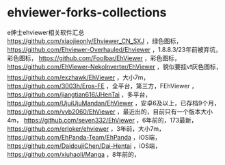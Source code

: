 # ehviewer-forks-collections
e绅士ehviewer相关软件汇总
https://github.com/xiaojieonly/Ehviewer_CN_SXJ ，绿色图标，
https://github.com/Ehviewer-Overhauled/Ehviewer ，1.8.8.3/23年前被弃坑，彩色图标，
https://github.com/FooIbar/EhViewer ，彩色图标，
https://github.com/EhViewer-NekoInverter/EhViewer ，貌似要挂v❗灰色图标，
https://github.com/exzhawk/EhViewer ，大小7m，
https://github.com/3003h/Eros-FE ，全平台，第三方，FEhViewer ，
https://github.com/jiangtian616/JHenTai ，多平台，
https://github.com/UjuiUjuMandan/EhViewer ，安卓6及以上，已存档9个月，
https://github.com/vvb2060/EhViewer ，最近出的，目前只有一个版本大小4m，
https://github.com/seven332/EhViewer ，6年前的，173最新，
https://github.com/erloker/ehviewer ，3年前，大小7m，
https://github.com/EhPanda-Team/EhPanda ，iOS端，
https://github.com/DaidoujiChen/Dai-Hentai ，iOS端，
https://github.com/xiuhaoli/Manga ，8年前的，
